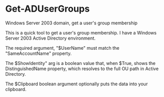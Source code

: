 # Get-ADUserGroups
Windows Server 2003 domain, get a user's group membership

This is a quick tool to get a user's group membership. I have a Windows Server 2003 Active Directory environment.

The required argument, "$UserName" must match the "SameAccountName" property.

The $ShowIdentity" arg is a boolean value that, when $True, shows the DistinguishedName property, which resolves to the full OU path in Active Directory.

The $Clipboard boolean argument optionally puts the data into your clipboard.
